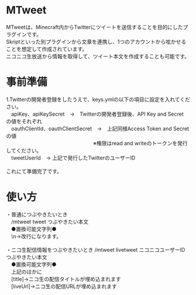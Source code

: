 # MTweet

MTweetは、Minecraft内からTwitterにツイートを送信することを目的にしたプラグインです。</br>
Skriptといった別プラグインから文章を連携し、1つのアカウントから呟かせることを想定して作成されています。</br>
ニコニコ生放送から情報を取得して、ツイート本文を作成することも可能です。</br>

# 事前準備
1.Twitterの開発者登録をしたうえで、keys.ymlの以下の項目に設定を入れてください。</br>
　apiKey、apiKeySecret　→　Twitterの開発者登録後、API Key and Secret　の値をそれぞれ</br>
　oauthClientId、oauthClientSecret　→　上記同様Access Token and Secretの値</br>
　　　　　　　　　　　　　　　　　※権限はread and writeのトークンを発行してください。</br>
　tweetUserId　→ 上記で発行したTwitterのユーザーID</br>
</br>
これにて準備完了です。

# 使い方
・普通につぶやきたいとき</br>
　/mtweet tweet つぶやきたい本文</br>
　●置換可能文字列●</br>
　\n→改行になります。</br>
</br>
・ニコ生配信情報をつぶやきたいとき
 /mtweet livetweet ニコニコユーザーID つぶやきたい本文</br>
　●置換可能文字列●</br>
　上記のほかに</br>
　[title]→ニコ生の配信タイトルが埋め込まれます</br>
　[liveUrl]→ニコ生の配信URLが埋め込まれます</br>

